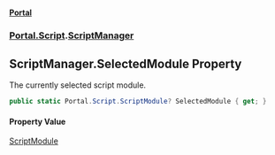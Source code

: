 #### [Portal](index.md 'index')
### [Portal.Script](Portal.Script.md 'Portal.Script').[ScriptManager](ScriptManager.md 'Portal.Script.ScriptManager')

## ScriptManager.SelectedModule Property

The currently selected script module.

```csharp
public static Portal.Script.ScriptModule? SelectedModule { get; }
```

#### Property Value
[ScriptModule](ScriptModule.md 'Portal.Script.ScriptModule')